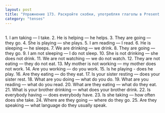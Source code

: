 ```yaml
---
layout: post
title: "Упражнение 173. Раскройте скобки, употребляя глаголы в Present Continuous или в Present Simple."
category: "tenses"
---
```

<section class="question">
<br>
</section>

<section class="answer">
1. I am taking — I take. 
 2. He is helping — he helps. 
 3. They are going — they go. 
 4. She is playing — she plays.  
 5. I am reading — I read. 
 6. He is sleeping — he sleeps.  
 7. We are drinking — we drink.  
 8. They are going — they go. 
 9. I am not sleeping — I do not sleep. 
 10. She is not drinking — she does not drink.  
 11. We are not watching — we do not watch.  
 12. They are not eating — they do not eat. 
 13. My mother is not working — my mother does not work. 
 14. Are you working — do you work.  
 15. Is he playing -  does he play. 
 16. Are they eating — do they eat. 
 17. Is your sister resting — does your sister rest. 
 18. What are you doing — what do you do.  
 19. What are you reading — what do you read. 
 20. What are they eating — what do they eat. 
 21. What is your brother drinking — what does your brother drink. 
 22. Is everybody having — does everybody have.  
 23. Is she taking — how often does she take.  
 24. Where are they going — where do they go.  
 25. Are they speaking — what language do they usually speak.
</section>